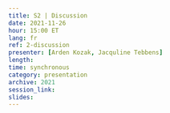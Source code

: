 ```yaml
---
title: S2 | Discussion
date: 2021-11-26
hour: 15:00 ET
lang: fr
ref: 2-discussion
presenter: [Arden Kozak, Jacquline Tebbens]
length:
time: synchronous
category: presentation
archive: 2021
session_link:
slides:
---
```


